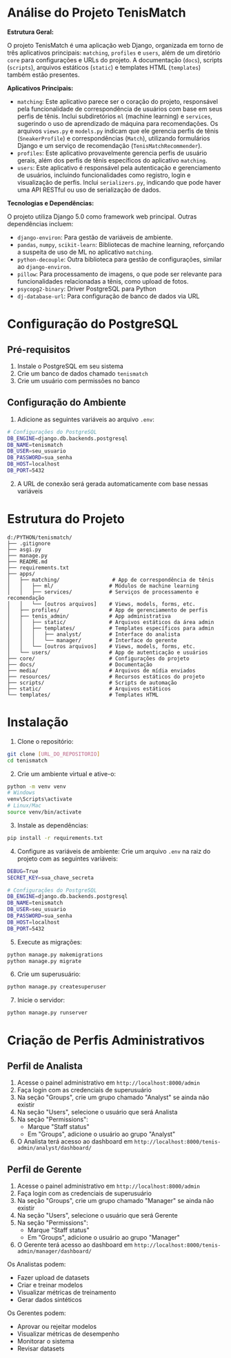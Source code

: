 # Análise do Projeto TenisMatch

**Estrutura Geral:**

O projeto TenisMatch é uma aplicação web Django, organizada em torno de três aplicativos principais: `matching`, `profiles` e `users`, além de um diretório `core` para configurações e URLs do projeto. A documentação (`docs`), scripts (`scripts`), arquivos estáticos (`static`) e templates HTML (`templates`) também estão presentes.

**Aplicativos Principais:**

*   `matching`: Este aplicativo parece ser o coração do projeto, responsável pela funcionalidade de correspondência de usuários com base em seus perfis de tênis. Inclui subdiretórios `ml` (machine learning) e `services`, sugerindo o uso de aprendizado de máquina para recomendações. Os arquivos `views.py` e `models.py` indicam que ele gerencia perfis de tênis (`SneakerProfile`) e correspondências (`Match`), utilizando formulários Django e um serviço de recomendação (`TenisMatchRecommender`).
*   `profiles`: Este aplicativo provavelmente gerencia perfis de usuário gerais, além dos perfis de tênis específicos do aplicativo `matching`.
*   `users`: Este aplicativo é responsável pela autenticação e gerenciamento de usuários, incluindo funcionalidades como registro, login e visualização de perfis. Inclui `serializers.py`, indicando que pode haver uma API RESTful ou uso de serialização de dados.

**Tecnologias e Dependências:**

O projeto utiliza Django 5.0 como framework web principal. Outras dependências incluem:

*   `django-environ`: Para gestão de variáveis de ambiente.
*   `pandas`, `numpy`, `scikit-learn`: Bibliotecas de machine learning, reforçando a suspeita de uso de ML no aplicativo `matching`.
*   `python-decouple`: Outra biblioteca para gestão de configurações, similar ao `django-environ`.
*   `pillow`: Para processamento de imagens, o que pode ser relevante para funcionalidades relacionadas a tênis, como upload de fotos.
*   `psycopg2-binary`: Driver PostgreSQL para Python
*   `dj-database-url`: Para configuração de banco de dados via URL

# Configuração do PostgreSQL

## Pré-requisitos

1. Instale o PostgreSQL em seu sistema
2. Crie um banco de dados chamado `tenismatch`
3. Crie um usuário com permissões no banco

## Configuração do Ambiente

1. Adicione as seguintes variáveis ao arquivo `.env`:

```bash
# Configurações do PostgreSQL
DB_ENGINE=django.db.backends.postgresql
DB_NAME=tenismatch
DB_USER=seu_usuario
DB_PASSWORD=sua_senha
DB_HOST=localhost
DB_PORT=5432
```

2. A URL de conexão será gerada automaticamente com base nessas variáveis

# Estrutura do Projeto

```
d:/PYTHON/tenismatch/
├── .gitignore
├── asgi.py
├── manage.py
├── README.md
├── requirements.txt
├── apps/
│   ├── matching/                 # App de correspondência de tênis
│   │   ├── ml/                  # Módulos de machine learning
│   │   ├── services/            # Serviços de processamento e recomendação
│   │   └── [outros arquivos]    # Views, models, forms, etc.
│   ├── profiles/                # App de gerenciamento de perfis
│   ├── tenis_admin/             # App administrativa
│   │   ├── static/              # Arquivos estáticos da área admin
│   │   ├── templates/           # Templates específicos para admin
│   │   │   ├── analyst/         # Interface do analista
│   │   │   └── manager/         # Interface do gerente
│   │   └── [outros arquivos]    # Views, models, forms, etc.
│   └── users/                   # App de autenticação e usuários
├── core/                        # Configurações do projeto
├── docs/                        # Documentação
├── media/                       # Arquivos de mídia enviados
├── resources/                   # Recursos estáticos do projeto
├── scripts/                     # Scripts de automação
├── static/                      # Arquivos estáticos
└── templates/                   # Templates HTML
```

# Instalação

1. Clone o repositório:
```bash
git clone [URL_DO_REPOSITORIO]
cd tenismatch
```

2. Crie um ambiente virtual e ative-o:
```bash
python -m venv venv
# Windows
venv\Scripts\activate
# Linux/Mac
source venv/bin/activate
```

3. Instale as dependências:
```bash
pip install -r requirements.txt
```

4. Configure as variáveis de ambiente:
Crie um arquivo `.env` na raiz do projeto com as seguintes variáveis:
```bash
DEBUG=True
SECRET_KEY=sua_chave_secreta

# Configurações do PostgreSQL
DB_ENGINE=django.db.backends.postgresql
DB_NAME=tenismatch
DB_USER=seu_usuario
DB_PASSWORD=sua_senha
DB_HOST=localhost
DB_PORT=5432
```

5. Execute as migrações:
```bash
python manage.py makemigrations
python manage.py migrate
```

6. Crie um superusuário:
```bash
python manage.py createsuperuser
```

7. Inicie o servidor:
```bash
python manage.py runserver
```

# Criação de Perfis Administrativos

## Perfil de Analista

1. Acesse o painel administrativo em `http://localhost:8000/admin`
2. Faça login com as credenciais de superusuário
3. Na seção "Groups", crie um grupo chamado "Analyst" se ainda não existir
4. Na seção "Users", selecione o usuário que será Analista
5. Na seção "Permissions":
   - Marque "Staff status"
   - Em "Groups", adicione o usuário ao grupo "Analyst"
6. O Analista terá acesso ao dashboard em `http://localhost:8000/tenis-admin/analyst/dashboard/`

## Perfil de Gerente

1. Acesse o painel administrativo em `http://localhost:8000/admin`
2. Faça login com as credenciais de superusuário
3. Na seção "Groups", crie um grupo chamado "Manager" se ainda não existir
4. Na seção "Users", selecione o usuário que será Gerente
5. Na seção "Permissions":
   - Marque "Staff status"
   - Em "Groups", adicione o usuário ao grupo "Manager"
6. O Gerente terá acesso ao dashboard em `http://localhost:8000/tenis-admin/manager/dashboard/`

Os Analistas podem:
- Fazer upload de datasets
- Criar e treinar modelos
- Visualizar métricas de treinamento
- Gerar dados sintéticos

Os Gerentes podem:
- Aprovar ou rejeitar modelos
- Visualizar métricas de desempenho
- Monitorar o sistema
- Revisar datasets
